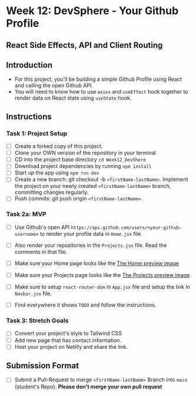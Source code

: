 # Week 12: DevSphere - Your Github Profile

## React Side Effects, API and Client Routing

## Introduction

- For this project, you'll be building a simple Github Profile using React and calling the open Github API.
- You will need to know how to use `axios` and `useEffect` hook together to render data on React state using `useState` hook.

## Instructions

### Task 1: Project Setup

- [ ]  Create a forked copy of this project.
- [ ]  Clone your OWN version of the repository in your terminal
- [ ]  CD into the project base directory `cd Week12_DevShere`
- [ ]  Download project dependencies by running `npm install`
- [ ]  Start up the app using `npm run dev`
- [ ]  Create a new branch: git checkout -b `<firstName-lastName>`. Implement the project on your newly created `<firstName-lastName>` branch, committing changes regularly.
- [ ]  Push commits: git push origin `<firstName-lastName>`.

### Task 2a: MVP

- [ ]  Use Github's open API `https://api.github.com/users/<your-github-username>` to render your profile data in `Home.jsx` file.
- [ ]  Also render your repositories in the `Projects.jsx` file. Read the comments in that file.
- [ ]  Make sure your Home page looks like the [The Home preview image](https://github.com/gabischool/Week12_DevShere/blob/main/home.png)
- [ ]  Make sure your Projects page looks like the [The Projects preview image](https://github.com/gabischool/Week12_DevShere/blob/main/projects.png)
- [ ]  Make sure to setup `react-router-dom` in `App.jsx` file and setup the link in `Navbar.jsx` file.
- [ ]  Find everywhere it shows `TODO` and follow the instructions.



### Task 3: Stretch Goals

- [ ] Convert your project's style to Tailwind CSS
- [ ] Add new page that has contact information.
- [ ] Host your project on Netlify and share the link.

## Submission Format

- [ ] Submit a Pull-Request to merge `<firstName-lastName>` Branch into `main` (student's Repo). **Please don't merge your own pull request**
